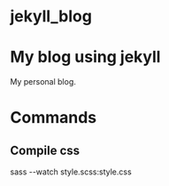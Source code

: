 jekyll_blog
===========

My blog using jekyll
=======
My personal blog.


Commands
========

Compile css
-----------

sass --watch style.scss:style.css
